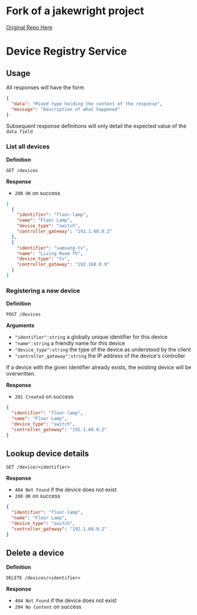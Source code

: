 # Fork of a jakewright project

[Original Repo Here](https://github.com/cfmarr/tutorials/tree/master/home-automation/02-device-registry)

# Device Registry Service

## Usage

All responses will have the form

```json
{
  "data": "Mixed type holding the content of the response",
  "message": "Description of what happened"
}
```

Subsequent response definitions will only detail the expected value of the `data field`

### List all devices

**Definition**

`GET /devices`

**Response**

- `200 OK` on success

```json
[
  {
    "identifier": "floor-lamp",
    "name": "Floor Lamp",
    "device_type": "switch",
    "controller_gateway": "192.1.68.0.2"
  },
  {
    "identifier": "samsung-tv",
    "name": "Living Room TV",
    "device_type": "tv",
    "controller_gateway": "192.168.0.9"
  }
]
```

### Registering a new device

**Definition**

`POST /devices`

**Arguments**

- `"identifier":string` a globally unique identifier for this device
- `"name":string` a friendly name for this device
- `"device_type":string` the type of the device as understood by the client
- `"controller_gateway":string` the IP address of the device's controller

If a device with the given identifier already exists, the existing device will be overwritten.

**Response**

- `201 Created` on success

```json
{
  "identifier": "floor-lamp",
  "name": "Floor Lamp",
  "device_type": "switch",
  "controller_gateway": "192.1.68.0.2"
}
```

## Lookup device details

`GET /device/<identifier>`

**Response**

- `404 Not Found` if the device does not exist
- `200 OK` on success

```json
{
  "identifier": "floor-lamp",
  "name": "Floor Lamp",
  "device_type": "switch",
  "controller_gateway": "192.1.68.0.2"
}
```

## Delete a device

**Definition**

`DELETE /devices/<identifier>`

**Response**

- `404 Not Found` if the device does not exist
- `204 No Content` on success
